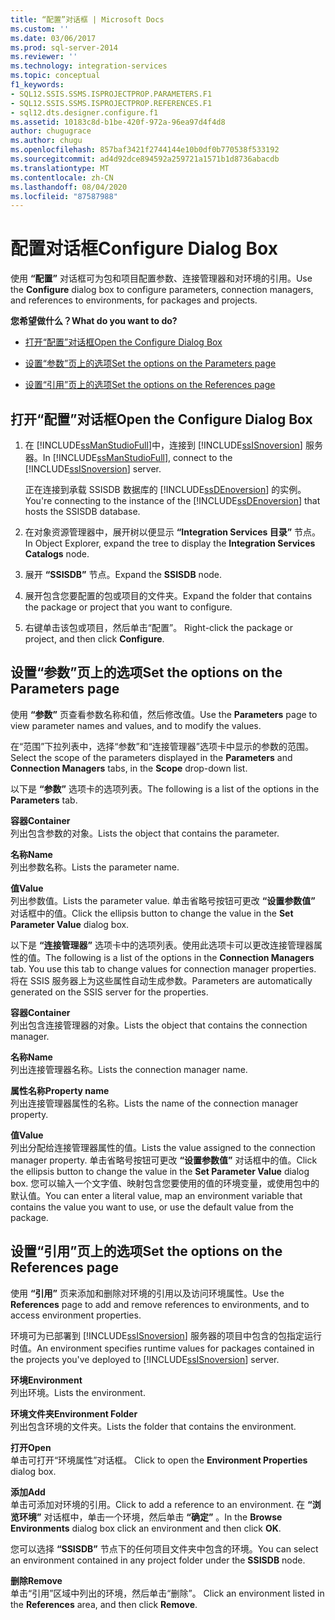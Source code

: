 ```yaml
---
title: “配置”对话框 | Microsoft Docs
ms.custom: ''
ms.date: 03/06/2017
ms.prod: sql-server-2014
ms.reviewer: ''
ms.technology: integration-services
ms.topic: conceptual
f1_keywords:
- SQL12.SSIS.SSMS.ISPROJECTPROP.PARAMETERS.F1
- SQL12.SSIS.SSMS.ISPROJECTPROP.REFERENCES.F1
- sql12.dts.designer.configure.f1
ms.assetid: 10183c8d-b1be-420f-972a-96ea97d4f4d8
author: chugugrace
ms.author: chugu
ms.openlocfilehash: 857baf3421f2744144e10b0df0b770538f533192
ms.sourcegitcommit: ad4d92dce894592a259721a1571b1d8736abacdb
ms.translationtype: MT
ms.contentlocale: zh-CN
ms.lasthandoff: 08/04/2020
ms.locfileid: "87587988"
---
```

# <a name="configure-dialog-box"></a><span data-ttu-id="62133-102">配置对话框</span><span class="sxs-lookup"><span data-stu-id="62133-102">Configure Dialog Box</span></span>
  <span data-ttu-id="62133-103">使用 **“配置”** 对话框可为包和项目配置参数、连接管理器和对环境的引用。</span><span class="sxs-lookup"><span data-stu-id="62133-103">Use the **Configure** dialog box to configure parameters, connection managers, and references to environments, for packages and projects.</span></span>  
  
 <span data-ttu-id="62133-104">**您希望做什么？**</span><span class="sxs-lookup"><span data-stu-id="62133-104">**What do you want to do?**</span></span>  
  
-   [<span data-ttu-id="62133-105">打开“配置”对话框</span><span class="sxs-lookup"><span data-stu-id="62133-105">Open the Configure Dialog Box</span></span>](#open_dialog)  
  
-   [<span data-ttu-id="62133-106">设置“参数”页上的选项</span><span class="sxs-lookup"><span data-stu-id="62133-106">Set the options on the Parameters page</span></span>](#parameter)  
  
-   [<span data-ttu-id="62133-107">设置“引用”页上的选项</span><span class="sxs-lookup"><span data-stu-id="62133-107">Set the options on the References page</span></span>](#references)  
  
##  <a name="open-the-configure-dialog-box"></a><a name="open_dialog"></a> <span data-ttu-id="62133-108">打开“配置”对话框</span><span class="sxs-lookup"><span data-stu-id="62133-108">Open the Configure Dialog Box</span></span>  
  
1.  <span data-ttu-id="62133-109">在 [!INCLUDE[ssManStudioFull](../../includes/ssmanstudiofull-md.md)]中，连接到 [!INCLUDE[ssISnoversion](../../includes/ssisnoversion-md.md)] 服务器。</span><span class="sxs-lookup"><span data-stu-id="62133-109">In [!INCLUDE[ssManStudioFull](../../includes/ssmanstudiofull-md.md)], connect to the [!INCLUDE[ssISnoversion](../../includes/ssisnoversion-md.md)] server.</span></span>  
  
     <span data-ttu-id="62133-110">正在连接到承载 SSISDB 数据库的 [!INCLUDE[ssDEnoversion](../../includes/ssdenoversion-md.md)] 的实例。</span><span class="sxs-lookup"><span data-stu-id="62133-110">You're connecting to the instance of the [!INCLUDE[ssDEnoversion](../../includes/ssdenoversion-md.md)] that hosts the SSISDB database.</span></span>  
  
2.  <span data-ttu-id="62133-111">在对象资源管理器中，展开树以便显示 **“Integration Services 目录”** 节点。</span><span class="sxs-lookup"><span data-stu-id="62133-111">In Object Explorer, expand the tree to display the **Integration Services Catalogs** node.</span></span>  
  
3.  <span data-ttu-id="62133-112">展开 **“SSISDB”** 节点。</span><span class="sxs-lookup"><span data-stu-id="62133-112">Expand the **SSISDB** node.</span></span>  
  
4.  <span data-ttu-id="62133-113">展开包含您要配置的包或项目的文件夹。</span><span class="sxs-lookup"><span data-stu-id="62133-113">Expand the folder that contains the package or project that you want to configure.</span></span>  
  
5.  <span data-ttu-id="62133-114">右键单击该包或项目，然后单击“配置”。 </span><span class="sxs-lookup"><span data-stu-id="62133-114">Right-click the package or project, and then click **Configure**.</span></span>  
  
##  <a name="set-the-options-on-the-parameters-page"></a><a name="parameter"></a> <span data-ttu-id="62133-115">设置“参数”页上的选项</span><span class="sxs-lookup"><span data-stu-id="62133-115">Set the options on the Parameters page</span></span>  
 <span data-ttu-id="62133-116">使用 **“参数”** 页查看参数名称和值，然后修改值。</span><span class="sxs-lookup"><span data-stu-id="62133-116">Use the **Parameters** page to view parameter names and values, and to modify the values.</span></span>  
  
 <span data-ttu-id="62133-117">在“范围”下拉列表中，选择“参数”和“连接管理器”选项卡中显示的参数的范围。   </span><span class="sxs-lookup"><span data-stu-id="62133-117">Select the scope of the parameters displayed in the **Parameters** and **Connection Managers** tabs, in the **Scope** drop-down list.</span></span>  
  
 <span data-ttu-id="62133-118">以下是 **“参数”** 选项卡的选项列表。</span><span class="sxs-lookup"><span data-stu-id="62133-118">The following is a list of the options in the **Parameters** tab.</span></span>  
  
 <span data-ttu-id="62133-119">**容器**</span><span class="sxs-lookup"><span data-stu-id="62133-119">**Container**</span></span>  
 <span data-ttu-id="62133-120">列出包含参数的对象。</span><span class="sxs-lookup"><span data-stu-id="62133-120">Lists the object that contains the parameter.</span></span>  
  
 <span data-ttu-id="62133-121">**名称**</span><span class="sxs-lookup"><span data-stu-id="62133-121">**Name**</span></span>  
 <span data-ttu-id="62133-122">列出参数名称。</span><span class="sxs-lookup"><span data-stu-id="62133-122">Lists the parameter name.</span></span>  
  
 <span data-ttu-id="62133-123">**值**</span><span class="sxs-lookup"><span data-stu-id="62133-123">**Value**</span></span>  
 <span data-ttu-id="62133-124">列出参数值。</span><span class="sxs-lookup"><span data-stu-id="62133-124">Lists the parameter value.</span></span> <span data-ttu-id="62133-125">单击省略号按钮可更改 **“设置参数值”** 对话框中的值。</span><span class="sxs-lookup"><span data-stu-id="62133-125">Click the ellipsis button to change the value in the **Set Parameter Value** dialog box.</span></span>  
  
 <span data-ttu-id="62133-126">以下是 **“连接管理器”** 选项卡中的选项列表。使用此选项卡可以更改连接管理器属性的值。</span><span class="sxs-lookup"><span data-stu-id="62133-126">The following is a list of the options in the **Connection Managers** tab. You use this tab to change values for connection manager properties.</span></span> <span data-ttu-id="62133-127">将在 SSIS 服务器上为这些属性自动生成参数。</span><span class="sxs-lookup"><span data-stu-id="62133-127">Parameters are automatically generated on the SSIS server for the properties.</span></span>  
  
 <span data-ttu-id="62133-128">**容器**</span><span class="sxs-lookup"><span data-stu-id="62133-128">**Container**</span></span>  
 <span data-ttu-id="62133-129">列出包含连接管理器的对象。</span><span class="sxs-lookup"><span data-stu-id="62133-129">Lists the object that contains the connection manager.</span></span>  
  
 <span data-ttu-id="62133-130">**名称**</span><span class="sxs-lookup"><span data-stu-id="62133-130">**Name**</span></span>  
 <span data-ttu-id="62133-131">列出连接管理器名称。</span><span class="sxs-lookup"><span data-stu-id="62133-131">Lists the connection manager name.</span></span>  
  
 <span data-ttu-id="62133-132">**属性名称**</span><span class="sxs-lookup"><span data-stu-id="62133-132">**Property name**</span></span>  
 <span data-ttu-id="62133-133">列出连接管理器属性的名称。</span><span class="sxs-lookup"><span data-stu-id="62133-133">Lists the name of the connection manager property.</span></span>  
  
 <span data-ttu-id="62133-134">**值**</span><span class="sxs-lookup"><span data-stu-id="62133-134">**Value**</span></span>  
 <span data-ttu-id="62133-135">列出分配给连接管理器属性的值。</span><span class="sxs-lookup"><span data-stu-id="62133-135">Lists the value assigned to the connection manager property.</span></span> <span data-ttu-id="62133-136">单击省略号按钮可更改 **“设置参数值”** 对话框中的值。</span><span class="sxs-lookup"><span data-stu-id="62133-136">Click the ellipsis button to change the value in the **Set Parameter Value** dialog box.</span></span> <span data-ttu-id="62133-137">您可以输入一个文字值、映射包含您要使用的值的环境变量，或使用包中的默认值。</span><span class="sxs-lookup"><span data-stu-id="62133-137">You can enter a literal value, map an environment variable that contains the value you want to use, or use the default value from the package.</span></span>  
  
##  <a name="set-the-options-on-the-references-page"></a><a name="references"></a> <span data-ttu-id="62133-138">设置“引用”页上的选项</span><span class="sxs-lookup"><span data-stu-id="62133-138">Set the options on the References page</span></span>  
 <span data-ttu-id="62133-139">使用 **“引用”** 页来添加和删除对环境的引用以及访问环境属性。</span><span class="sxs-lookup"><span data-stu-id="62133-139">Use the **References** page to add and remove references to environments, and to access environment properties.</span></span>  
  
 <span data-ttu-id="62133-140">环境可为已部署到 [!INCLUDE[ssISnoversion](../../includes/ssisnoversion-md.md)] 服务器的项目中包含的包指定运行时值。</span><span class="sxs-lookup"><span data-stu-id="62133-140">An environment specifies runtime values for packages contained in the projects you've deployed to [!INCLUDE[ssISnoversion](../../includes/ssisnoversion-md.md)] server.</span></span>  
  
 <span data-ttu-id="62133-141">**环境**</span><span class="sxs-lookup"><span data-stu-id="62133-141">**Environment**</span></span>  
 <span data-ttu-id="62133-142">列出环境。</span><span class="sxs-lookup"><span data-stu-id="62133-142">Lists the environment.</span></span>  
  
 <span data-ttu-id="62133-143">**环境文件夹**</span><span class="sxs-lookup"><span data-stu-id="62133-143">**Environment Folder**</span></span>  
 <span data-ttu-id="62133-144">列出包含环境的文件夹。</span><span class="sxs-lookup"><span data-stu-id="62133-144">Lists the folder that contains the environment.</span></span>  
  
 <span data-ttu-id="62133-145">**打开**</span><span class="sxs-lookup"><span data-stu-id="62133-145">**Open**</span></span>  
 <span data-ttu-id="62133-146">单击可打开“环境属性”对话框。 </span><span class="sxs-lookup"><span data-stu-id="62133-146">Click to open the **Environment Properties** dialog box.</span></span>  
  
 <span data-ttu-id="62133-147">**添加**</span><span class="sxs-lookup"><span data-stu-id="62133-147">**Add**</span></span>  
 <span data-ttu-id="62133-148">单击可添加对环境的引用。</span><span class="sxs-lookup"><span data-stu-id="62133-148">Click to add a reference to an environment.</span></span> <span data-ttu-id="62133-149">在 **“浏览环境”** 对话框中，单击一个环境，然后单击 **“确定”** 。</span><span class="sxs-lookup"><span data-stu-id="62133-149">In the **Browse Environments** dialog box click an environment and then click **OK**.</span></span>  
  
 <span data-ttu-id="62133-150">您可以选择 **“SSISDB”** 节点下的任何项目文件夹中包含的环境。</span><span class="sxs-lookup"><span data-stu-id="62133-150">You can select an environment contained in any project folder under the **SSISDB** node.</span></span>  
  
 <span data-ttu-id="62133-151">**删除**</span><span class="sxs-lookup"><span data-stu-id="62133-151">**Remove**</span></span>  
 <span data-ttu-id="62133-152">单击“引用”区域中列出的环境，然后单击“删除”。  </span><span class="sxs-lookup"><span data-stu-id="62133-152">Click an environment listed in the **References** area, and then click **Remove**.</span></span>  
  
  
